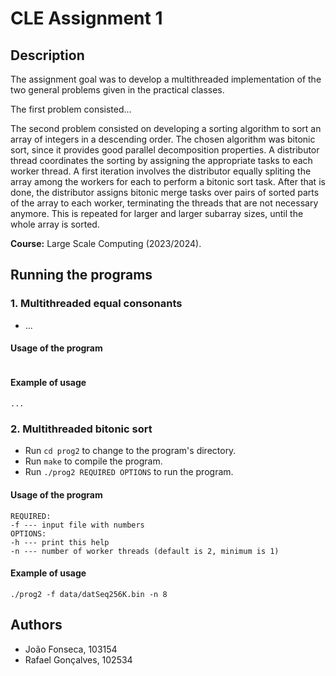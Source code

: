 # CLE Assignment 1

## Description

The assignment goal was to develop a multithreaded implementation of the two general problems given in the practical classes.

The first problem consisted...

The second problem consisted on developing a sorting algorithm to sort an array of integers in a descending order. The
chosen algorithm was bitonic sort, since it provides good parallel decomposition properties. A distributor thread
coordinates the sorting by assigning the appropriate tasks to each worker thread. A first iteration involves the distributor
equally spliting the array among the workers for each to perform a bitonic sort task. After that is done, the distributor
assigns bitonic merge tasks over pairs of sorted parts of the array to each worker, terminating the threads that are not
necessary anymore. This is repeated for larger and larger subarray sizes, until the whole array is sorted.

**Course:** Large Scale Computing (2023/2024).

## Running the programs

### 1. Multithreaded equal consonants

- ...

#### Usage of the program

```

```

#### Example of usage

```...```

### 2. Multithreaded bitonic sort

- Run `cd prog2` to change to the program's directory.
- Run `make` to compile the program.
- Run `./prog2 REQUIRED OPTIONS` to run the program.

#### Usage of the program

```                                                                                          
REQUIRED:                                                                                                                   
-f --- input file with numbers                                                                                              
OPTIONS:                                                                                                                    
-h --- print this help                                                                                                      
-n --- number of worker threads (default is 2, minimum is 1)
```

#### Example of usage

```./prog2 -f data/datSeq256K.bin -n 8```

## Authors

- João Fonseca, 103154
- Rafael Gonçalves, 102534
